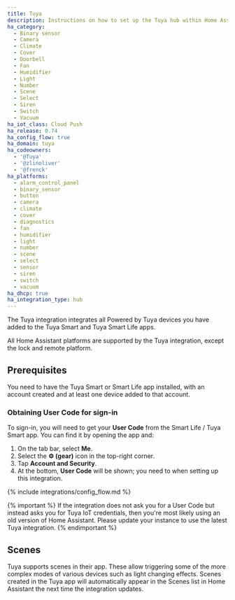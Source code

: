 ```yaml
---
title: Tuya
description: Instructions on how to set up the Tuya hub within Home Assistant.
ha_category:
  - Binary sensor
  - Camera
  - Climate
  - Cover
  - Doorbell
  - Fan
  - Humidifier
  - Light
  - Number
  - Scene
  - Select
  - Siren
  - Switch
  - Vacuum
ha_iot_class: Cloud Push
ha_release: 0.74
ha_config_flow: true
ha_domain: tuya
ha_codeowners:
  - '@Tuya'
  - '@zlinoliver'
  - '@frenck'
ha_platforms:
  - alarm_control_panel
  - binary_sensor
  - button
  - camera
  - climate
  - cover
  - diagnostics
  - fan
  - humidifier
  - light
  - number
  - scene
  - select
  - sensor
  - siren
  - switch
  - vacuum
ha_dhcp: true
ha_integration_type: hub
---
```


The Tuya integration integrates all Powered by Tuya devices you have added to the Tuya Smart and Tuya Smart Life apps.

All Home Assistant platforms are supported by the Tuya integration, except the lock and remote platform.

## Prerequisites

You need to have the Tuya Smart or Smart Life app installed, with an account created and
at least one device added to that account.

### Obtaining User Code for sign-in

To sign-in, you will need to get your **User Code** from the Smart Life /
Tuya Smart app. You can find it by opening the app and:

1. On the tab bar, select **Me**.
2. Select the **⚙️ (gear)** icon in the top-right corner.
3. Tap **Account and Security**.
4. At the bottom, **User Code** will be shown; you need to when setting up this integration.

{% include integrations/config_flow.md %}

{% important %} If the integration does not ask you for a User Code but instead asks you for Tuya IoT credentials, then you're most likely using an old version of Home Assistant. Please update your instance to use the latest Tuya integration. {% endimportant %}



## Scenes

Tuya supports scenes in their app. These allow triggering some of the more complex modes of various devices such as light changing effects. Scenes created in the Tuya app will automatically appear in the Scenes list in Home Assistant the next time the integration updates.
